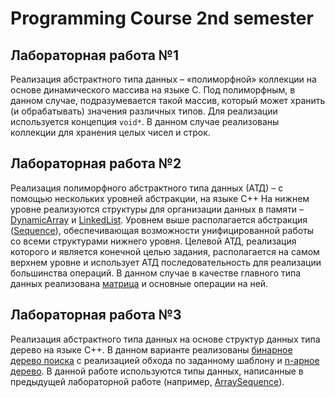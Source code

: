 # Programming Course 2nd semester
## Лабораторная работа №1  
Реализация абстрактного типа данных – «полиморфной» коллекции на основе динамического массива на языке C. 
Под полиморфным, в данном случае, подразумевается такой массив, который может хранить (и обрабатывать) значения различных типов. 
Для реализации используется концепция `void*`.
В данном случае реализованы коллекции для хранения целых чисел и строк.
## Лабораторная работа №2
Реализация полиморфного абстрактного типа данных (АТД) – с помощью нескольких уровней абстракции, на языке С++ 
На нижнем уровне реализуются структуры для организации данных в памяти – [DynamicArray](https://github.com/ComradeAndrewQS37/CompSci-2nd-semester/blob/master/Lab2%20Sequence/DynamicArray.h) и [LinkedList](https://github.com/ComradeAndrewQS37/CompSci-2nd-semester/blob/master/Lab2%20Sequence/LinkedList.h). 
Уровнем выше располагается абстракция ([Sequence](https://github.com/ComradeAndrewQS37/CompSci-2nd-semester/blob/master/Lab2%20Sequence/Sequence.h)), обеспечивающая возможности унифицированной работы со всеми структурами нижнего уровня. 
Целевой АТД, реализация которого и является конечной целью задания, располагается на самом верхнем уровне и использует АТД последовательность для реализации большинства операций. 
В данном случае в качестве главного типа данных реализована [матрица](https://github.com/ComradeAndrewQS37/CompSci-2nd-semester/blob/master/Lab2%20Sequence/Matrix.h) и основные операции на ней.
## Лабораторная работа №3
Реализация абстрактного типа данных на основе структур данных типа дерево на языке C++. В данном варианте реализованы [бинарное дерево поиска](https://github.com/ComradeAndrewQS37/CompSci-2nd-semester/blob/master/Lab3%20Trees/BinaryTree.h) с реализацией обхода по заданному шаблону и [n-арное дерево](https://github.com/ComradeAndrewQS37/CompSci-2nd-semester/blob/master/Lab3%20Trees/NTree.h). 
В данной работе используются типы данных, написанные в предыдущей лабораторной работе (например, [ArraySequence](https://github.com/ComradeAndrewQS37/CompSci-2nd-semester/blob/master/Lab3%20Trees/ArraySequence.h)).
